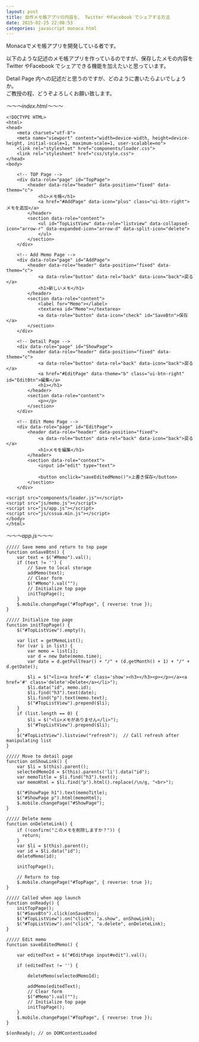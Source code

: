 ```yaml
---
layout: post
title: 自作メモ帳アプリの内容を、 Twitter やFacebook でシェアする方法
date: 2015-02-25 22:08:53
categories: javascript monaca html
---
```

<p>Monacaでメモ帳アプリを開発している者です。</p>

<p>以下のような記述のメモ帳アプリを作っているのですが、保存したメモの内容を Twitter やFacebook でシェアできる機能を加えたいと思っています。</p>

<p>Detail Page 内への記述だと思うのですが、どのように書いたらよいでしょうか。<br>
ご教授の程、どうぞよろしくお願い致します。</p>

<p><em>～～～index.html～～～</em></p>

<pre class="lang-html prettyprint-override"><code>&lt;!DOCTYPE HTML&gt;
&lt;html&gt;
&lt;head&gt;
    &lt;meta charset="utf-8"&gt;
    &lt;meta name="viewport" content="width=device-width, height=device-height, initial-scale=1, maximum-scale=1, user-scalable=no"&gt;
    &lt;link rel="stylesheet" href="components/loader.css"&gt;
    &lt;link rel="stylesheet" href="css/style.css"&gt;
&lt;/head&gt;
&lt;body&gt;

    &lt;!-- TOP Page --&gt;
    &lt;div data-role="page" id="TopPage"&gt;
        &lt;header data-role="header" data-position="fixed" data-theme="c"&gt;
            &lt;h1&gt;メモ帳&lt;/h1&gt;
            &lt;a href="#AddPage" data-icon="plus" class="ui-btn-right"&gt;メモを追加&lt;/a&gt;
        &lt;/header&gt;
        &lt;section data-role="content"&gt;
            &lt;ul id="TopListView" data-role="listview" data-collapsed-icon="arrow-r" data-expanded-icon="arrow-d" data-split-icon="delete"&gt;       
            &lt;/ul&gt;
        &lt;/section&gt;
    &lt;/div&gt;

    &lt;!-- Add Memo Page --&gt;
    &lt;div data-role="page" id="AddPage"&gt;
        &lt;header data-role="header" data-position="fixed" data-theme="c"&gt;
            &lt;a data-role="button" data-rel="back" data-icon="back"&gt;戻る&lt;/a&gt;
            &lt;h1&gt;新しいメモ&lt;/h1&gt;
        &lt;/header&gt;
        &lt;section data-role="content"&gt;
            &lt;label for="Memo"&gt;&lt;/label&gt;
            &lt;textarea id="Memo"&gt;&lt;/textarea&gt;
            &lt;a data-role="button" data-icon="check" id="SaveBtn"&gt;保存&lt;/a&gt;
        &lt;/section&gt;
    &lt;/div&gt;

    &lt;!-- Detail Page --&gt;
    &lt;div data-role="page" id="ShowPage"&gt;
        &lt;header data-role="header" data-position="fixed" data-theme="c"&gt;
            &lt;a data-role="button" data-rel="back" data-icon="back"&gt;戻る&lt;/a&gt;
            &lt;a href="#EditPage" data-theme="b" class="ui-btn-right" id="EditBtn"&gt;編集&lt;/a&gt;
            &lt;h1&gt;&lt;/h1&gt;
        &lt;/header&gt;
        &lt;section data-role="content"&gt;
            &lt;p&gt;&lt;/p&gt;
        &lt;/section&gt;
    &lt;/div&gt;

    &lt;!-- Edit Memo Page --&gt;
    &lt;div data-role="page" id="EditPage"&gt;
        &lt;header data-role="header" data-position="fixed"&gt;
            &lt;a data-role="button" data-rel="back" data-icon="back"&gt;戻る&lt;/a&gt;
            &lt;h1&gt;メモを編集&lt;/h1&gt;
        &lt;/header&gt; 
        &lt;section data-role="context"&gt;
            &lt;input id="edit" type="text"&gt;

            &lt;button onclick="saveEditedMemo()"&gt;上書き保存&lt;/button&gt;
        &lt;/section&gt;
    &lt;/div&gt;

&lt;script src="components/loader.js"&gt;&lt;/script&gt;
&lt;script src="js/memo.js"&gt;&lt;/script&gt;
&lt;script src="js/app.js"&gt;&lt;/script&gt;
&lt;script src="js/cssua.min.js"&gt;&lt;/script&gt;
&lt;/body&gt;
&lt;/html&gt;
</code></pre>

<p><em>～～～app.js～～～</em></p>

<pre class="lang-javascript prettyprint-override"><code>///// Save memo and return to top page
function onSaveBtn() {
    var text = $("#Memo").val();
    if (text != '') {
        // Save to local storage
        addMemo(text);
        // Clear form
        $("#Memo").val("");
        // Initialize top page
        initTopPage();
    }
    $.mobile.changePage("#TopPage", { reverse: true });
}

///// Initialize top page
function initTopPage() {
    $("#TopListView").empty();

    var list = getMemoList();
    for (var i in list) {
        var memo = list[i];
        var d = new Date(memo.time);
        var date = d.getFullYear() + "/" + (d.getMonth() + 1) + "/" + d.getDate();

        $li = $("&lt;li&gt;&lt;a href='#' class='show'&gt;&lt;h3&gt;&lt;/h3&gt;&lt;p&gt;&lt;/p&gt;&lt;/a&gt;&lt;a href='#' class='delete'&gt;Delete&lt;/a&gt;&lt;/li&gt;");
        $li.data("id", memo.id);
        $li.find("h3").text(date);
        $li.find("p").text(memo.text);
        $("#TopListView").prepend($li);
    }
    if (list.length == 0) {
        $li = $("&lt;li&gt;メモがありません&lt;/li&gt;");
        $("#TopListView").prepend($li);
    }
    $("#TopListView").listview("refresh");  // Call refresh after manipulating list
}

///// Move to detail page
function onShowLink() {
    var $li = $(this).parent();
    selectedMemoId = $(this).parents('li').data("id");    
    var memoTitle = $li.find("h3").text();
    var memoHtml = $li.find("p").html().replace(/\n/g, "&lt;br&gt;");

    $("#ShowPage h1").text(memoTitle);
    $("#ShowPage p").html(memoHtml);
    $.mobile.changePage("#ShowPage");
}

///// Delete memo
function onDeleteLink() {
    if (!confirm("このメモを削除しますか？")) {
      return;
    }
    var $li = $(this).parent();
    var id = $li.data("id");
    deleteMemo(id);

    initTopPage();

    // Return to top
    $.mobile.changePage("#TopPage", { reverse: true });
}

///// Called when app launch
function onReady() {
    initTopPage();
    $("#SaveBtn").click(onSaveBtn);
    $("#TopListView").on("click", "a.show", onShowLink);
    $("#TopListView").on("click", "a.delete", onDeleteLink);
}

///// Edit memo
function saveEditedMemo() {

    var editedText = $("#EditPage input#edit").val();

    if (editedText != '') {

        deleteMemo(selectedMemoId);

        addMemo(editedText);
        // Clear form
        $("#Memo").val("");
        // Initialize top page
        initTopPage();
    }
    $.mobile.changePage("#TopPage", { reverse: true });
}

$(onReady); // on DOMContentLoaded
</code></pre>
